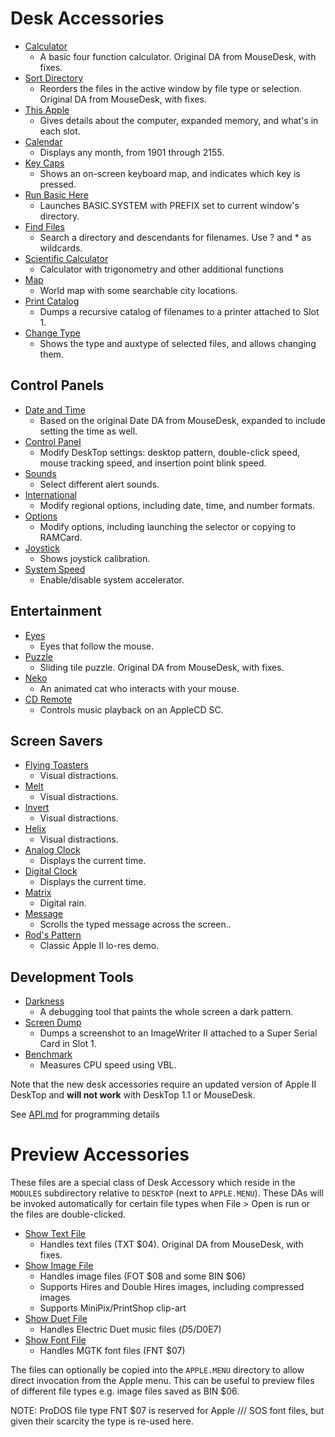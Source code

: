 # Desk Accessories

* [Calculator](calculator.s)
  * A basic four function calculator. Original DA from MouseDesk, with fixes.
* [Sort Directory](sort.directory.s)
  * Reorders the files in the active window by file type or selection. Original DA from MouseDesk, with fixes.
* [This Apple](this.apple.s)
  * Gives details about the computer, expanded memory, and what's in each slot.
* [Calendar](calendar.s)
  * Displays any month, from 1901 through 2155.
* [Key Caps](key.caps.s)
  * Shows an on-screen keyboard map, and indicates which key is pressed.
* [Run Basic Here](run.basic.here.s)
  * Launches BASIC.SYSTEM with PREFIX set to current window's directory.
* [Find Files](find.files.s)
  * Search a directory and descendants for filenames. Use ? and * as wildcards.
* [Scientific Calculator](sci.calc.s)
  * Calculator with trigonometry and other additional functions
* [Map](map.s)
  * World map with some searchable city locations.
* [Print Catalog](print.catalog.s)
  * Dumps a recursive catalog of filenames to a printer attached to Slot 1.
* [Change Type](change.type.s)
  * Shows the type and auxtype of selected files, and allows changing them.

## Control Panels

* [Date and Time](date.and.time.s)
  * Based on the original Date DA from MouseDesk, expanded to include setting the time as well.
* [Control Panel](control.panel.s)
  * Modify DeskTop settings: desktop pattern, double-click speed, mouse tracking speed, and insertion point blink speed.
* [Sounds](sounds.s)
  * Select different alert sounds.
* [International](internationaloptions.s)
  * Modify regional options, including date, time, and number formats.
* [Options](options.s)
  * Modify options, including launching the selector or copying to RAMCard.
* [Joystick](joystick.s)
  * Shows joystick calibration.
* [System Speed](system.speed.s)
  * Enable/disable system accelerator.

## Entertainment

* [Eyes](eyes.s)
  * Eyes that follow the mouse.
* [Puzzle](puzzle.s)
  * Sliding tile puzzle. Original DA from MouseDesk, with fixes.
* [Neko](neko.s)
  * An animated cat who interacts with your mouse.
* [CD Remote](cd.remote.s)
  * Controls music playback on an AppleCD SC.

## Screen Savers

* [Flying Toasters](flying.toasters.s)
  * Visual distractions.
* [Melt](melt.s)
  * Visual distractions.
* [Invert](invert.s)
  * Visual distractions.
* [Helix](helix.s)
  * Visual distractions.
* [Analog Clock](analog.clock.s)
  * Displays the current time.
* [Digital Clock](digital.clock.s)
  * Displays the current time.
* [Matrix](matrix.s)
  * Digital rain.
* [Message](message.s)
  * Scrolls the typed message across the screen..
* [Rod's Pattern](rods.pattern.s)
  * Classic Apple II lo-res demo.

## Development Tools

* [Darkness](darkness.s)
  * A debugging tool that paints the whole screen a dark pattern.
* [Screen Dump](screen.dump.s)
  * Dumps a screenshot to an ImageWriter II attached to a Super Serial Card in Slot 1.
* [Benchmark](benchmark.s)
  * Measures CPU speed using VBL.

Note that the new desk accessories require an updated version of Apple II DeskTop and **will not work** with DeskTop 1.1 or MouseDesk.

See [API.md](API.md) for programming details

# Preview Accessories

These files are a special class of Desk Accessory which reside in
the `MODULES` subdirectory relative to `DESKTOP` (next to `APPLE.MENU`).
These DAs will be invoked automatically for certain file types when
File > Open is run or the files are double-clicked.

* [Show Text File](show.text.file.s)
   * Handles text files (TXT $04). Original DA from MouseDesk, with fixes.
* [Show Image File](show.image.file.s)
   * Handles image files (FOT $08 and some BIN $06)
   * Supports Hires and Double Hires images, including compressed images
   * Supports MiniPix/PrintShop clip-art
* [Show Duet File](show.duet.file.s)
   * Handles Electric Duet music files ($D5/$D0E7)
* [Show Font File](show.font.file.s)
   * Handles MGTK font files (FNT $07)

The files can optionally be copied into the `APPLE.MENU` directory to
allow direct invocation from the Apple menu. This can be useful to
preview files of different file types e.g. image files saved as BIN
$06.

NOTE: ProDOS file type FNT $07 is reserved for Apple /// SOS font
files, but given their scarcity the type is re-used here.
